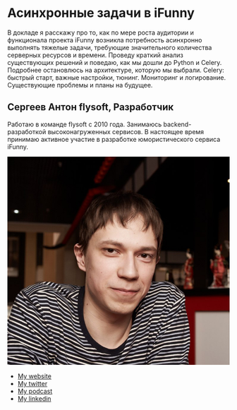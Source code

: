 # Асинхронные задачи в iFunny

В докладе я расскажу про то, как по мере роста аудитории и функционала проекта iFunny возникла потребность асинхронно выполнять тяжелые задачи, требующие значительного количества серверных ресурсов и времени. Проведу краткий анализ существующих решений и поведаю, как мы дошли до Python и Celery. Подробнее остановлюсь на архитектуре, которую мы выбрали. Celery: быстрый старт, важные настройки, тюнинг. Мониторинг и логирование. Существующие проблемы и планы на будущее.

## Сергеев Антон flysoft, Разработчик

Работаю в команде flysoft с 2010 года. Занимаюсь backend-разработкой высоконагруженных сервисов. В настоящее время принимаю активное участие в разработке юмористического сервиса iFunny.

![Profile picture](./profile_picture.jpg)

- [My website](http://about.me/hackpnz)
- [My twitter](https://twitter.com/hackpnz)
- [My podcast](http://itkompot.ru)
- [My linkedin](http://www.linkedin.com/profile/view?id=154585437)
